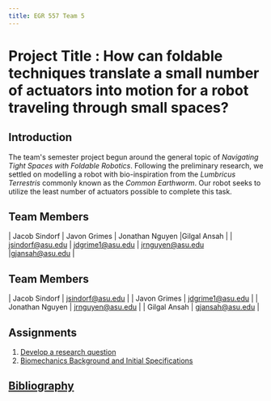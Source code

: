 ```yaml
---
title: EGR 557 Team 5
---
```


# Project Title : How can foldable techniques translate a small number of actuators into motion for a robot traveling through small spaces?

## Introduction
The team's semester project begun around the general topic of _Navigating Tight Spaces with Foldable Robotics_.
Following the preliminary research, we settled on modelling a robot with bio-inspiration from the _Lumbricus Terrestris_ commonly known as the _Common Earthworm_.
Our robot seeks to utilize the least number of actuators possible to complete this task.

## Team Members

| Jacob Sindorf | Javon Grimes | Jonathan Nguyen |Gilgal Ansah |
| jsindorf@asu.edu | jdgrime1@asu.edu | jrnguyen@asu.edu |gjansah@asu.edu |

## Team Members
| Jacob Sindorf | jsindorf@asu.edu |
| Javon Grimes | jdgrime1@asu.edu |
| Jonathan Nguyen | jrnguyen@asu.edu |
| Gilgal Ansah | gjansah@asu.edu |
## Assignments

1. [Develop a research question](/Assignment_1)
1. [Biomechanics Background and Initial Specifications](/Assignment_2)


## [Bibliography](/bibliography)
